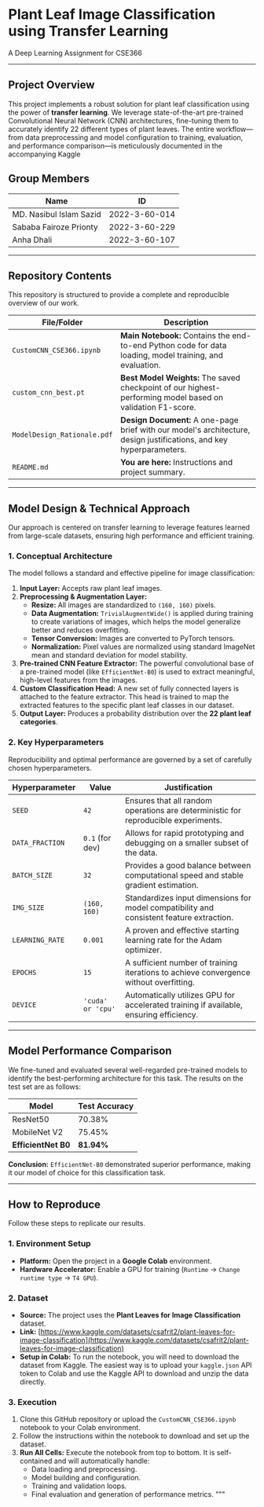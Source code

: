 # Plant Leaf Image Classification using Transfer Learning

A Deep Learning Assignment for CSE366

---

## Project Overview

This project implements a robust solution for plant leaf classification using the power of **transfer learning**. We leverage state-of-the-art pre-trained Convolutional Neural Network (CNN) architectures, fine-tuning them to accurately identify 22 different types of plant leaves. The entire workflow—from data preprocessing and model configuration to training, evaluation, and performance comparison—is meticulously documented in the accompanying Kaggle

## Group Members

| Name                      | ID              |
| ------------------------- | --------------- |
| MD. Nasibul Islam Sazid   | 2022-3-60-014   |
| Sababa Fairoze Prionty    | 2022-3-60-229   |
| Anha Dhali                | 2022-3-60-107

---

## Repository Contents

This repository is structured to provide a complete and reproducible overview of our work.

| File/Folder                | Description                                                                                             |
| -------------------------- | ------------------------------------------------------------------------------------------------------- |
| `CustomCNN_CSE366.ipynb`   | **Main Notebook:** Contains the end-to-end Python code for data loading, model training, and evaluation. |
| `custom_cnn_best.pt`       | **Best Model Weights:** The saved checkpoint of our highest-performing model based on validation F1-score.  |
| `ModelDesign_Rationale.pdf`| **Design Document:** A one-page brief with our model's architecture, design justifications, and key hyperparameters. |
| `README.md`                | **You are here:** Instructions and project summary.                                                     |

---

## Model Design & Technical Approach

Our approach is centered on transfer learning to leverage features learned from large-scale datasets, ensuring high performance and efficient training.

### 1. Conceptual Architecture

The model follows a standard and effective pipeline for image classification:

1.  **Input Layer:** Accepts raw plant leaf images.
2.  **Preprocessing & Augmentation Layer:**
    * **Resize:** All images are standardized to `(160, 160)` pixels.
    * **Data Augmentation:** `TrivialAugmentWide()` is applied during training to create variations of images, which helps the model generalize better and reduces overfitting.
    * **Tensor Conversion:** Images are converted to PyTorch tensors.
    * **Normalization:** Pixel values are normalized using standard ImageNet mean and standard deviation for model stability.
3.  **Pre-trained CNN Feature Extractor:** The powerful convolutional base of a pre-trained model (like `EfficientNet-B0`) is used to extract meaningful, high-level features from the images.
4.  **Custom Classification Head:** A new set of fully connected layers is attached to the feature extractor. This head is trained to map the extracted features to the specific plant leaf classes in our dataset.
5.  **Output Layer:** Produces a probability distribution over the **22 plant leaf categories**.

### 2. Key Hyperparameters

Reproducibility and optimal performance are governed by a set of carefully chosen hyperparameters.

| Hyperparameter  | Value               | Justification                                                                            |
| --------------- | ------------------- | ---------------------------------------------------------------------------------------- |
| `SEED`          | `42`                | Ensures that all random operations are deterministic for reproducible experiments.       |
| `DATA_FRACTION` | `0.1` (for dev)     | Allows for rapid prototyping and debugging on a smaller subset of the data.              |
| `BATCH_SIZE`    | `32`                | Provides a good balance between computational speed and stable gradient estimation.       |
| `IMG_SIZE`      | `(160, 160)`        | Standardizes input dimensions for model compatibility and consistent feature extraction. |
| `LEARNING_RATE` | `0.001`             | A proven and effective starting learning rate for the Adam optimizer.                    |
| `EPOCHS`        | `15`                | A sufficient number of training iterations to achieve convergence without overfitting.   |
| `DEVICE`        | `'cuda' or 'cpu'`   | Automatically utilizes GPU for accelerated training if available, ensuring efficiency.     |

---

## Model Performance Comparison

We fine-tuned and evaluated several well-regarded pre-trained models to identify the best-performing architecture for this task. The results on the test set are as follows:

| Model             | Test Accuracy |
| ----------------- | ------------- |
| ResNet50          | 70.38%        |
| MobileNet V2      | 75.45%        |
| **EfficientNet B0** | **81.94%** |

**Conclusion:** `EfficientNet-B0` demonstrated superior performance, making it our model of choice for this classification task.

---

## How to Reproduce

Follow these steps to replicate our results.

### 1. Environment Setup
* **Platform:** Open the project in a **Google Colab** environment.
* **Hardware Accelerator:** Enable a GPU for training (`Runtime` -> `Change runtime type` -> `T4 GPU`).

### 2. Dataset
* **Source:** The project uses the **Plant Leaves for Image Classification** dataset.
* **Link:** [https://www.kaggle.com/datasets/csafrit2/plant-leaves-for-image-classification](https://www.kaggle.com/datasets/csafrit2/plant-leaves-for-image-classification)
* **Setup in Colab:** To run the notebook, you will need to download the dataset from Kaggle. The easiest way is to upload your `kaggle.json` API token to Colab and use the Kaggle API to download and unzip the data directly.

### 3. Execution
1.  Clone this GitHub repository or upload the `CustomCNN_CSE366.ipynb` notebook to your Colab environment.
2.  Follow the instructions within the notebook to download and set up the dataset.
3.  **Run All Cells:** Execute the notebook from top to bottom. It is self-contained and will automatically handle:
    * Data loading and preprocessing.
    * Model building and configuration.
    * Training and validation loops.
    * Final evaluation and generation of performance metrics.
"""
